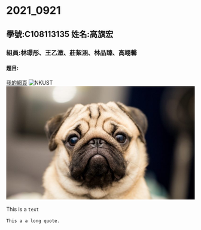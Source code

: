 # 2021_0921 

## 學號:C108113135 姓名:高旗宏

### 組員:林璟彤、王乙澂、莊絜涵、林品臻、高翊馨


#### 題目:

[我的網頁](https://www.nkust.edu.tw/index.php)
![NKUST](https://www.nkust.edu.tw/var/file/0/1000/img/513/182513897.png "第一科大")
![new fig](DOG.jpg "DOG")


This is a `text`
```
This a a long quote.
```
